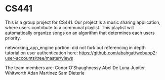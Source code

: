 # CS441

This is a group project for CS441. Our project is a music sharing application, where users
contribute to a communal playlist. This playlist will automatically organize songs on an
algorithm that determines each users priority. 

networking_app_engine portion:
	did not fork but referencing in depth tutorial on user authentication here: https://github.com/abahgat/webapp2-user-accounts/tree/master/views

The team members are:
	Conor O'Shaughnessy
	Abel De Luna
	Jupiter Whitworth
	Adan Martinez
	Sam Dieterle
